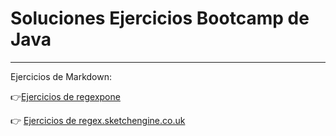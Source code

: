 # Soluciones Ejercicios Bootcamp de Java
---
Ejercicios de Markdown:

👉[Ejercicios de regexpone](https://github.com/DavidBernalGonzalez/SolucionesEjerciciosBootcampJava/blob/main/1.%20Regexp/regexpone/markdown.md)

👉 [Ejercicios de regex.sketchengine.co.uk](https://github.com/DavidBernalGonzalez/SolucionesEjerciciosBootcampJava/blob/main/1.%20Regexp/regex.sketchengine.co.uk/mardkown.md)
